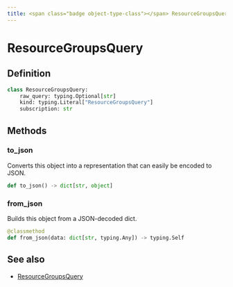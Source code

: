 ```yaml
---
title: <span class="badge object-type-class"></span> ResourceGroupsQuery
---
```

# <span class="badge object-type-class"></span> ResourceGroupsQuery

## Definition

```python
class ResourceGroupsQuery:
    raw_query: typing.Optional[str]
    kind: typing.Literal["ResourceGroupsQuery"]
    subscription: str
```
## Methods

### <span class="badge object-method"></span> to_json

Converts this object into a representation that can easily be encoded to JSON.

```python
def to_json() -> dict[str, object]
```

### <span class="badge object-method"></span> from_json

Builds this object from a JSON-decoded dict.

```python
@classmethod
def from_json(data: dict[str, typing.Any]) -> typing.Self
```

## See also

 * <span class="badge builder"></span> [ResourceGroupsQuery](./builder-ResourceGroupsQuery.md)
